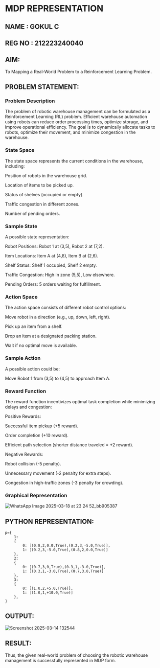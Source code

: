 # MDP REPRESENTATION

## NAME : GOKUL C
## REG NO : 212223240040

## AIM:
To Mapping a Real-World Problem to a Reinforcement Learning Problem.

## PROBLEM STATEMENT:

### Problem Description

The problem of robotic warehouse management can be formulated as a Reinforcement Learning (RL) problem. Efficient warehouse automation 
using robots can reduce order processing times, optimize storage, and improve operational efficiency. The goal is to dynamically allocate tasks 
to robots, optimize their movement, and minimize congestion in the warehouse.

### State Space

The state space represents the current conditions in the warehouse, including:
 
Position of robots in the warehouse grid.


 Location of items to be picked up.
 
 Status of shelves (occupied or empty).
 
 Traffic congestion in different zones.
 
 Number of pending orders.

### Sample State

A possible state representation:

Robot Positions: Robot 1 at (3,5), Robot 2 at (7,2).

Item Locations: Item A at (4,8), Item B at (2,6).

Shelf Status: Shelf 1 occupied, Shelf 2 empty.

Traffic Congestion: High in zone (5,5), Low elsewhere.

Pending Orders: 5 orders waiting for fulfillment.

### Action Space

The action space consists of different robot control options:

Move robot in a direction (e.g., up, down, left, right).

Pick up an item from a shelf.

Drop an item at a designated packing station.

Wait if no optimal move is available.

### Sample Action

A possible action could be:
 
Move Robot 1 from (3,5) to (4,5) to approach Item A.

### Reward Function


The reward function incentivizes optimal task completion while minimizing delays and congestion:
 
 
Positive Rewards:

Successful item pickup (+5 reward).

Order completion (+10 reward).

Efficient path selection (shorter distance traveled = +2 reward).
 
 
Negative Rewards:
 
Robot collision (-5 penalty).

Unnecessary movement (-2 penalty for extra steps).

Congestion in high-traffic zones (-3 penalty for crowding).

### Graphical Representation

![WhatsApp Image 2025-03-18 at 23 24 52_bb905387](https://github.com/user-attachments/assets/3f642a3e-a606-40a7-b7c5-2c46b1f66210)



## PYTHON REPRESENTATION:

```
p={
    1:
    {
        0: [(0.8,2,0.0,True),(0.2,3,-5.0,True)],
        1: [(0.2,3,-5.0,True),(0.8,2,0.0,True)]
    },
    2:
    {
        0: [(0.7,3,0,True),(0.3,1,-3.0,True)],
        1: [(0.3,1,-3.0,True),(0.7,3,0,True)]
    },
    3:
    {
        0: [(1.0,2,+5.0,True)],
        1: [(1.0,1,+10.0,True)]
    },
}
```

## OUTPUT:

![Screenshot 2025-03-14 132544](https://github.com/user-attachments/assets/080d95b9-374f-4448-b08f-8414d68c31e5)


## RESULT:

Thus, the given real-world problem of choosing the robotic warehouse management is successfully represented in MDP form.
